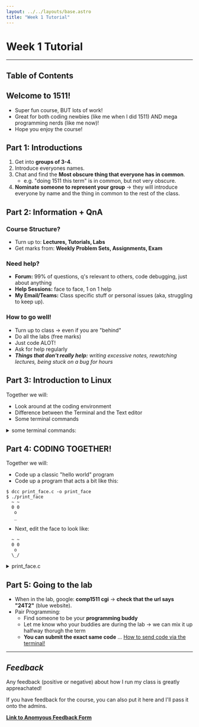 ```yaml
---
layout: ../../layouts/base.astro
title: "Week 1 Tutorial"
---
```

# Week 1 Tutorial
---

## Table of Contents

## Welcome to 1511!

- Super fun course, BUT lots of work!
- Great for both coding newbies (like me when I did 1511) AND mega programming
  nerds (like me now)!
- Hope you enjoy the course!

## Part 1: Introductions

1. Get into **groups of 3-4**.
2. Introduce everyones names.
3. Chat and find the **Most obscure thing that everyone has in common**.
    - e.g. "doing 1511 this term" is in common, but not very obscure.
4. **Nominate someone to represent your group** -> they will introduce everyone by name and
   the thing in common to the rest of the class.

## Part 2: Information + QnA

### Course Structure?
- Turn up to: **Lectures, Tutorials, Labs**
- Get marks from: **Weekly Problem Sets, Assignments, Exam**

### Need help?
- **Forum:** 99% of questions, q's relevant to others, code debugging, just
  about anything
- **Help Sessions:** face to face, 1 on 1 help
- **My Email/Teams:** Class specific stuff or personal issues (aka, struggling to
  keep up).

### How to go well!
- Turn up to class -> even if you are "behind"
- Do all the labs (free marks)
- Just code ALOT!
- Ask for help regularly
- ***Things that don't really help:** writing excessive notes, rewatching lectures,
  being stuck on a bug for hours*

## Part 3: Introduction to Linux

Together we will:
- Look around at the coding environment
- Difference between the Terminal and the Text editor
- Some terminal commands

<details>
<summary>some terminal commands:</summary>

- `pwd` print the current directory
- `ls` contents of current directory
- `cd` change directory, -- `cd lab01`
- `cat` print out the file contents -- `cat helloworld.c`
- `code` open vscode -- `code helloworld.c` or `code .` (open the current folder)
- `dcc` compile code -- `dcc helloworld.c -o helloworld`
    - the `-o` means: name my output file "helloworld".
- `./` run an executable -- `./helloworld`
- `mv` move/rename a file/directory -- `mv helloworld.c hello_world.c`

Some other useful things:

- `..` means the parent directory (e.g. `cd ..` is move to the parent
  directory).
- `.` means the current directory (e.g. `code .` is open the current directory,
  `mv lab01/file.c .` move file.c from the lab01 directory to the current directory.
- flags let you change the behaviour of your command slightly. e.g. `cat file.c` prints
  out file.c, but `cat -n file.c` prints out file.c with line numbers. The `-h`
  (help)
  flag usually shows you about different flags!

</details>

## Part 4: CODING TOGETHER!

Together we will: 
- Code up a classic "hello world" program
- Code up a program that acts a bit like this:

```
$ dcc print_face.c -o print_face
$ ./print_face
  ~ ~
  0 0
   o
   _
```
- Next, edit the face to look like:
```
  ~ ~
  0 0
   o
  \_/
```
<details>
<summary>print_face.c</summary>

```c
#include <stdio.h>

int main(void) {

    printf("  ~ ~\n");
    printf("  0 0\n");
    printf("   o \n");
    printf("  \\_/\n"); // the '\\' means print a single '\'

    return 0;
}
```

</details>


## Part 5: Going to the lab

- When in the lab, google: **comp1511 cgi** -> **check that the url says "24T2"**
  (blue website).
- Pair Programming:
    - Find someone to be your **programming buddy**
    - Let me know who your buddies are during the lab -> we can mix it up
      halfway thorugh the term 
    - **You can submit the exact same
      code** ... [How to send code via the terminal!](/sending_via_terminal)

---

## *Feedback*

Any feedback (positive or negative) about how I run my class is greatly appreachated!

If you have feedback for the course, you can also put it here and I'll pass it
onto the admins.

**[Link to Anomyous Feedback Form](https://forms.gle/5aMX65jinYUuMBwo8)**
